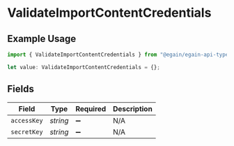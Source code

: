 # ValidateImportContentCredentials

## Example Usage

```typescript
import { ValidateImportContentCredentials } from "@egain/egain-api-typescript/models";

let value: ValidateImportContentCredentials = {};
```

## Fields

| Field              | Type               | Required           | Description        |
| ------------------ | ------------------ | ------------------ | ------------------ |
| `accessKey`        | *string*           | :heavy_minus_sign: | N/A                |
| `secretKey`        | *string*           | :heavy_minus_sign: | N/A                |